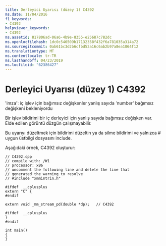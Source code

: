 ```yaml
---
title: Derleyici Uyarısı (düzey 1) C4392
ms.date: 11/04/2016
f1_keywords:
- C4392
helpviewer_keywords:
- C4392
ms.assetid: 817806ad-06a6-4b9e-8355-e25687c782dc
ms.openlocfilehash: 1dc0c546509b17132358f432f6a781035a314a72
ms.sourcegitcommit: 0ab61bc3d2b6cfbd52a16c6ab2b97a8ea1864f12
ms.translationtype: MT
ms.contentlocale: tr-TR
ms.lasthandoff: 04/23/2019
ms.locfileid: "62386427"
---
```

# <a name="compiler-warning-level-1-c4392"></a>Derleyici Uyarısı (düzey 1) C4392

'imza': iç işlev için bağımsız değişkenler yanlış sayıda 'number' bağımsız değişkeni bekleniyordu

Bir işlev bildirimi bir iç derleyici için yanlış sayıda bağımsız değişken var. Elde edilen görüntü düzgün çalışmayabilir.

Bu uyarıyı düzeltmek için bildirimi düzeltin ya da silme bildirimi ve yalnızca # uygun üstbilgi dosyasını include.

Aşağıdaki örnek, C4392 oluşturur:

```
// C4392.cpp
// compile with: /W1
// processor: x86
// uncomment the following line and delete the line that
// generated the warning to resolve
// #include "xmmintrin.h"

#ifdef  __cplusplus
extern "C" {
#endif

extern void _mm_stream_pd(double *dp);   // C4392

#ifdef  __cplusplus
}
#endif

int main()
{
}
```